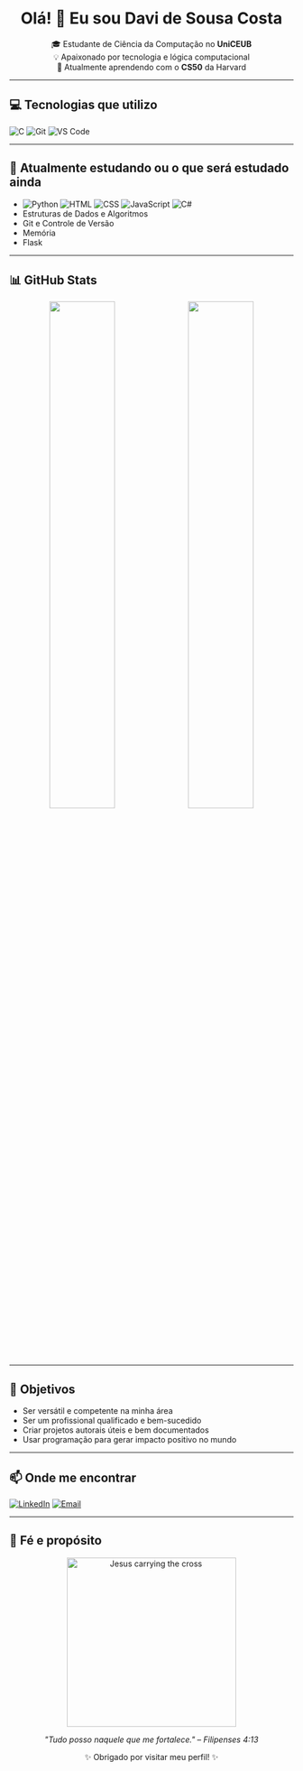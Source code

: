 <h1 align="center">Olá! 👋 Eu sou Davi de Sousa Costa</h1>

<p align="center">
🎓 Estudante de Ciência da Computação no <strong>UniCEUB</strong>  
<br>💡 Apaixonado por tecnologia e lógica computacional  
<br>🚀 Atualmente aprendendo com o <strong>CS50</strong> da Harvard  
</p>

---

## 💻 Tecnologias que utilizo

![C](https://img.shields.io/badge/-C-333?style=for-the-badge&logo=C)
![Git](https://img.shields.io/badge/-Git-333?style=for-the-badge&logo=git)
![VS Code](https://img.shields.io/badge/-VSCode-333?style=for-the-badge&logo=visual-studio-code)

---

## 🌱 Atualmente estudando ou o que será estudado ainda

- ![Python](https://img.shields.io/badge/-Python-333?style=for-the-badge&logo=python)
![HTML](https://img.shields.io/badge/-HTML5-333?style=for-the-badge&logo=html5)
![CSS](https://img.shields.io/badge/-CSS3-333?style=for-the-badge&logo=css3)
![JavaScript](https://img.shields.io/badge/-JavaScript-333?style=for-the-badge&logo=javascript)
![C#](https://img.shields.io/badge/-CSharp-333?style=for-the-badge&logo=csharp)
- Estruturas de Dados e Algoritmos
- Git e Controle de Versão
- Memória
- Flask

---

## 📊 GitHub Stats

<p align="center">
  <img src="https://github-readme-stats.vercel.app/api?username=Davi-S-Costa&show_icons=true&theme=radical" width="48%" />
  <img src="https://github-readme-stats.vercel.app/api/top-langs/?username=Davi-S-Costa&layout=compact&theme=radical" width="48%" />
</p>

---

## 🎯 Objetivos

- Ser versátil e competente na minha área
- Ser um profissional qualificado e bem-sucedido
- Criar projetos autorais úteis e bem documentados
- Usar programação para gerar impacto positivo no mundo

---

## 📫 Onde me encontrar

[![LinkedIn](https://img.shields.io/badge/-LinkedIn-0A66C2?style=for-the-badge&logo=linkedin&logoColor=white)](https://www.linkedin.com/in/davi-costa-ti/)
[![Email](https://img.shields.io/badge/-Email-D14836?style=for-the-badge&logo=gmail&logoColor=white)](mailto:da20.sousacosta@gmail.com)

---

## 🙏 Fé e propósito

<p align="center">
  <img src="https://media1.tenor.com/m/iqUyZ8idSi8AAAAd/jesus-cross.gif" alt="Jesus carrying the cross" width="300"/>
</p>

<p align="center">
  <i>"Tudo posso naquele que me fortalece." – Filipenses 4:13</i>
</p>


<p align="center">✨ Obrigado por visitar meu perfil! ✨</p>
